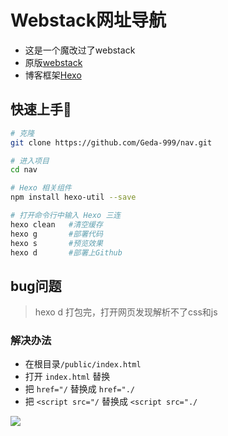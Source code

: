 # Webstack网址导航

- 这是一个魔改过了webstack
- 原版[webstack](https://github.com/WebStackPage/WebStackPage.github.io)
- 博客框架[Hexo](https://hexo.io/zh-cn/)

## 快速上手🚀

```bash
# 克隆
git clone https://github.com/Geda-999/nav.git

# 进入项目
cd nav

# Hexo 相关组件
npm install hexo-util --save

# 打开命令行中输入 Hexo 三连
hexo clean   #清空缓存
hexo g	     #部署代码
hexo s	     #预览效果
hexo d       #部署上Github
```



## bug问题

> hexo d 打包完，打开网页发现解析不了css和js 

### 解决办法

- 在根目录`/public/index.html`
- 打开 `index.html` 替换
- 把  `href="/`  替换成  `href="./`
- 把  `<script src="/`  替换成  `<script src="./`



![](https://cdn.jsdelivr.net/gh/ashunun/Picture/image/WebStack.png)
